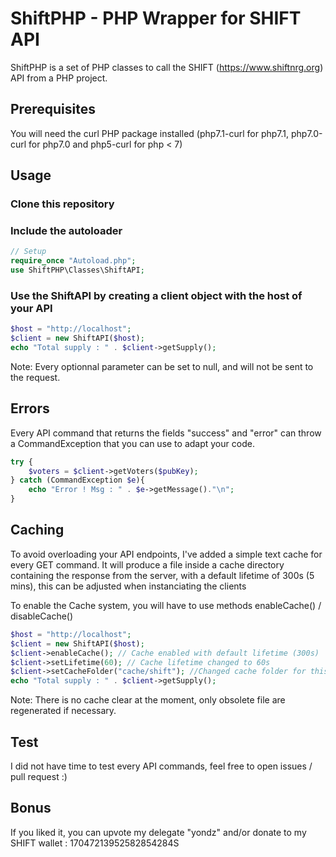 # ShiftPHP - PHP Wrapper for SHIFT API

ShiftPHP is a set of PHP classes to call the SHIFT (https://www.shiftnrg.org) API from a PHP project.
## Prerequisites

You will need the curl PHP package installed (php7.1-curl for php7.1, php7.0-curl for php7.0 and php5-curl for php < 7)

## Usage

### Clone this repository
### Include the autoloader

```php
// Setup
require_once "Autoload.php";
use ShiftPHP\Classes\ShiftAPI;
```
### Use the ShiftAPI by creating a client object with the host of your API

```php
$host = "http://localhost";
$client = new ShiftAPI($host);
echo "Total supply : " . $client->getSupply();
```

Note: Every optionnal parameter can be set to null, and will not be sent to the request.

## Errors

Every API command that returns the fields "success" and "error" can throw a CommandException that you can use to adapt your code.
```php
try {
    $voters = $client->getVoters($pubKey);
} catch (CommandException $e){
    echo "Error ! Msg : " . $e->getMessage()."\n";
}
```

## Caching

To avoid overloading your API endpoints, I've added a simple text cache for every GET command. It will produce a file inside a cache directory containing the response from the server, with a default lifetime of 300s (5 mins), this can be adjusted when instanciating the clients

To enable the Cache system, you will have to use methods enableCache() / disableCache()
```php
$host = "http://localhost";
$client = new ShiftAPI($host);
$client->enableCache(); // Cache enabled with default lifetime (300s)
$client->setLifetime(60); // Cache lifetime changed to 60s
$client->setCacheFolder("cache/shift"); //Changed cache folder for this client
echo "Total supply : " . $client->getSupply();
```

Note: There is no cache clear at the moment, only obsolete file are regenerated if necessary.

## Test

I did not have time to test every API commands, feel free to open issues / pull request :)

## Bonus

If you liked it, you can upvote my delegate "yondz" and/or donate to my SHIFT wallet : 17047213952582854284S
